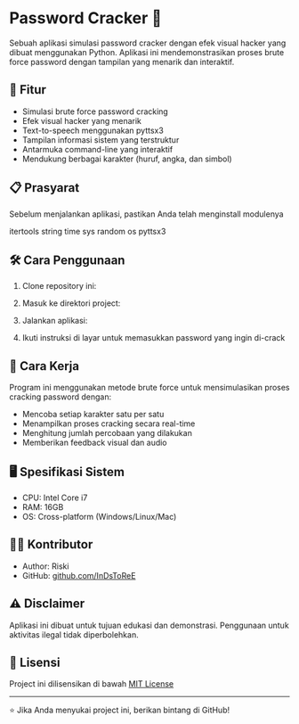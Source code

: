 # Password Cracker 🔐

Sebuah aplikasi simulasi password cracker dengan efek visual hacker yang dibuat menggunakan Python. Aplikasi ini mendemonstrasikan proses brute force password dengan tampilan yang menarik dan interaktif.

## 🚀 Fitur

- Simulasi brute force password cracking
- Efek visual hacker yang menarik
- Text-to-speech menggunakan pyttsx3
- Tampilan informasi sistem yang terstruktur
- Antarmuka command-line yang interaktif
- Mendukung berbagai karakter (huruf, angka, dan simbol)

## 📋 Prasyarat

Sebelum menjalankan aplikasi, pastikan Anda telah menginstall modulenya

 itertools
 string
 time
 sys
 random
 os
 pyttsx3


## 🛠️ Cara Penggunaan

1. Clone repository ini:

2. Masuk ke direktori project:

3. Jalankan aplikasi:


4. Ikuti instruksi di layar untuk memasukkan password yang ingin di-crack

## 🎯 Cara Kerja

Program ini menggunakan metode brute force untuk mensimulasikan proses cracking password dengan:
- Mencoba setiap karakter satu per satu
- Menampilkan proses cracking secara real-time
- Menghitung jumlah percobaan yang dilakukan
- Memberikan feedback visual dan audio

## 🖥️ Spesifikasi Sistem

- CPU: Intel Core i7
- RAM: 16GB
- OS: Cross-platform (Windows/Linux/Mac)

## 👨‍💻 Kontributor

- Author: Riski
- GitHub: [github.com/InDsToReE](https://github.com/InDsToReE)

## ⚠️ Disclaimer

Aplikasi ini dibuat untuk tujuan edukasi dan demonstrasi. Penggunaan untuk aktivitas ilegal tidak diperbolehkan.

## 📝 Lisensi

Project ini dilisensikan di bawah [MIT License](LICENSE)

---
⭐ Jika Anda menyukai project ini, berikan bintang di GitHub!